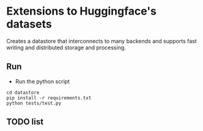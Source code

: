 # Extensions to Huggingface's datasets 

Creates a datastore that interconnects to many backends and supports
fast writing and distributed storage and processing.

## Run

* Run the python script

```
cd datastore
pip install -r requirements.txt
python tests/test.py
```

## TODO list

